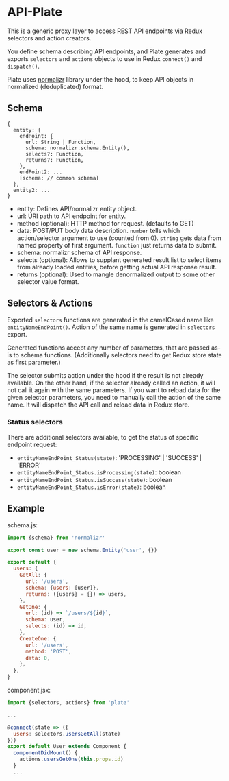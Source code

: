 # API-Plate

This is a generic proxy layer to access REST API endpoints via Redux selectors and action creators.

You define schema describing API endpoints, and Plate generates and exports `selectors` and `actions` objects
to use in Redux `connect()` and `dispatch()`.

Plate uses [normalizr][1] library under the hood, to keep API objects in normalized (deduplicated) format.

[1]: https://github.com/paularmstrong/normalizr

## Schema

```
{
  entity: {
    endPoint: {
      url: String | Function,
      schema: normalizr.schema.Entity(),
      selects?: Function,
      returns?: Function,
    },
    endPoint2: ...
    [schema: // common schema]
  },
  entity2: ...
}
```

- entity: Defines API/normalizr entity object.
- url: URI path to API endpoint for entity.
- method (optional): HTTP method for request. (defaults to GET)
- data: POST/PUT body data description. `number` tells which action/selector argument to use (counted from 0). `string` gets data from named property of first argument. `function` just returns data to submit.
- schema: normalizr schema of API response.
- selects (optional): Allows to supplant generated result list to select items from already loaded entities, before getting actual API response result.
- returns (optional): Used to mangle denormalized output to some other selector value format.

## Selectors & Actions

Exported `selectors` functions are generated in the camelCased name like `entityNameEndPoint()`.
Action of the same name is generated in `selectors` export.

Generated functions accept any number of parameters, that are passed as-is to schema functions.
(Additionally selectors need to get Redux store state as first parameter.)

The selector submits action under the hood if the result is not already available.
On the other hand, if the selector already called an action, it will not call it again with the same parameters. If you want to reload data for the given selector parameters, you need to manually call the action of the same name. It will dispatch the API call and reload data in Redux store.

### Status selectors

There are additional selectors available, to get the status of specific endpoint request:

- `entityNameEndPoint_Status(state)`: 'PROCESSING' | 'SUCCESS' | 'ERROR'
- `entityNameEndPoint_Status.isProcessing(state)`: boolean
- `entityNameEndPoint_Status.isSuccess(state)`: boolean
- `entityNameEndPoint_Status.isError(state)`: boolean

## Example

schema.js:

```js
import {schema} from 'normalizr'

export const user = new schema.Entity('user', {})

export default {
  users: {
    GetAll: {
      url: '/users',
      schema: {users: [user]},
      returns: ({users} = {}) => users,
    },
    GetOne: {
      url: (id) => `/users/${id}`,
      schema: user,
      selects: (id) => id,
    },
    CreateOne: {
      url: '/users',
      method: 'POST',
      data: 0,
    },
  },
}
```

component.jsx:

```js
import {selectors, actions} from 'plate'

...

@connect(state => ({
  users: selectors.usersGetAll(state)
}))
export default User extends Component {
  componentDidMount() {
    actions.usersGetOne(this.props.id)
  }
  ...
```
